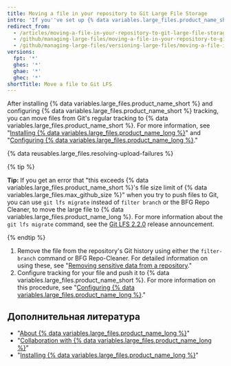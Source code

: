 ```yaml
---
title: Moving a file in your repository to Git Large File Storage
intro: 'If you''ve set up {% data variables.large_files.product_name_short %}, and you have an existing file in your repository that needs to be tracked in {% data variables.large_files.product_name_short %}, you need to first remove it from your repository.'
redirect_from:
  - /articles/moving-a-file-in-your-repository-to-git-large-file-storage
  - /github/managing-large-files/moving-a-file-in-your-repository-to-git-large-file-storage
  - /github/managing-large-files/versioning-large-files/moving-a-file-in-your-repository-to-git-large-file-storage
versions:
  fpt: '*'
  ghes: '*'
  ghae: '*'
  ghec: '*'
shortTitle: Move a file to Git LFS
---
```


After installing {% data variables.large_files.product_name_short %} and configuring {% data variables.large_files.product_name_short %} tracking, you can move files from Git's regular tracking to {% data variables.large_files.product_name_short %}. For more information, see "[Installing {% data variables.large_files.product_name_long %}](/github/managing-large-files/installing-git-large-file-storage)" and "[Configuring {% data variables.large_files.product_name_long %}](/github/managing-large-files/configuring-git-large-file-storage)."

{% data reusables.large_files.resolving-upload-failures %}

{% tip %}

**Tip:** If you get an error that "this exceeds {% data variables.large_files.product_name_short %}'s file size limit of {% data variables.large_files.max_github_size %}" when you try to push files to Git, you can use `git lfs migrate` instead of `filter branch` or the BFG Repo Cleaner, to move the large file to {% data variables.large_files.product_name_long %}. For more information about the `git lfs migrate` command, see the [Git LFS 2.2.0](https://github.com/blog/2384-git-lfs-2-2-0-released) release announcement.

{% endtip %}

1.  Remove the file from the repository's Git history using either the `filter-branch` command or BFG Repo-Cleaner. For detailed information on using these, see "[Removing sensitive data from a repository](/articles/removing-sensitive-data-from-a-repository)."
2. Configure tracking for your file and push it to {% data variables.large_files.product_name_short %}. For more information on this procedure, see "[Configuring {% data variables.large_files.product_name_long %}](/articles/configuring-git-large-file-storage)."

## Дополнительная литература

- "[About {% data variables.large_files.product_name_long %}](/articles/about-git-large-file-storage)"
- "[Collaboration with {% data variables.large_files.product_name_long %}](/articles/collaboration-with-git-large-file-storage/)"
- "[Installing {% data variables.large_files.product_name_long %}](/articles/installing-git-large-file-storage)"
